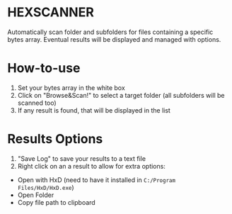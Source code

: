 # HEXSCANNER
Automatically scan folder and subfolders for files containing a specific bytes array.
Eventual results will be displayed and managed with options.

# How-to-use 

1) Set your bytes array in the white box
2) Click on "Browse&Scan!" to select a target folder (all subfolders will be scanned too)
3) If any result is found, that will be displayed in the list


# Results Options

1) "Save Log" to save your results to a text file
2) Right click on an a result to allow for extra options:

- Open with HxD (need to have it installed in `C:/Program Files/HxD/HxD.exe`)
- Open Folder
- Copy file path to clipboard
